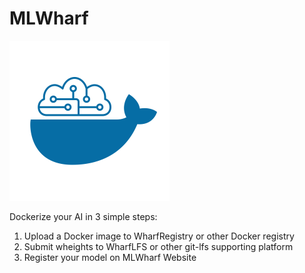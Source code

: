 # MLWharf

<img src="/assets/ml-wharf-logo.svg" width="256" height="256" />

Dockerize your AI in 3 simple steps:

1. Upload a Docker image to WharfRegistry or other Docker registry
2. Submit wheights to WharfLFS or other git-lfs supporting platform
3. Register your model on MLWharf Website
